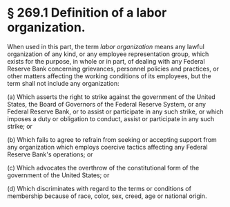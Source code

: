# § 269.1   Definition of a labor organization.

When used in this part, the term *labor organization* means any lawful organization of any kind, or any employee representation group, which exists for the purpose, in whole or in part, of dealing with any Federal Reserve Bank concerning grievances, personnel policies and practices, or other matters affecting the working conditions of its employees, but the term shall not include any organization:


(a) Which asserts the right to strike against the government of the United States, the Board of Governors of the Federal Reserve System, or any Federal Reserve Bank, or to assist or participate in any such strike, or which imposes a duty or obligation to conduct, assist or participate in any such strike; or 


(b) Which fails to agree to refrain from seeking or accepting support from any organization which employs coercive tactics affecting any Federal Reserve Bank's operations; or 


(c) Which advocates the overthrow of the constitutional form of the government of the United States; or 


(d) Which discriminates with regard to the terms or conditions of membership because of race, color, sex, creed, age or national origin.




